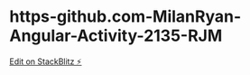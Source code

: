 # https-github.com-MilanRyan-Angular-Activity-2135-RJM

[Edit on StackBlitz ⚡️](https://stackblitz.com/edit/lab-activity-2-9ie9z5)